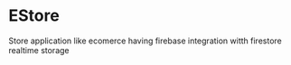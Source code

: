 # EStore
Store application like ecomerce having firebase integration witth firestore realtime storage
